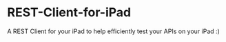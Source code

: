 REST-Client-for-iPad
====================

A REST Client for your iPad to help efficiently test your APIs on your iPad :)
